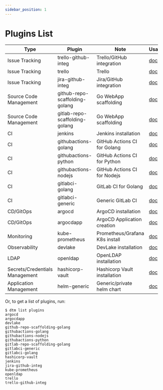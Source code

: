 ```yaml
---
sidebar_position: 1
---
```


# Plugins List

| Type                           | Plugin                         | Note                           | Usage/Doc                             |
|--------------------------------|--------------------------------|--------------------------------|---------------------------------------|
| Issue Tracking                 | trello-github-integ            | Trello/GitHub integration      | [doc](trello-github-integ)            |
| Issue Tracking                 | trello                         | Trello                         | [doc](trello)                         |
| Issue Tracking                 | jira-github-integ              | Jira/GitHub integration        | [doc](jira-github-integ)              |
| Source Code Management         | github-repo-scaffolding-golang | Go WebApp scaffolding          | [doc](github-repo-scaffolding-golang) |
| Source Code Management         | gitlab-repo-scaffolding-golang | Go WebApp scaffolding          | [doc](gitlab-repo-scaffolding-golang) |
| CI                             | jenkins                        | Jenkins installation           | [doc](jenkins)                        |
| CI                             | githubactions-golang           | GitHub Actions CI for Golang   | [doc](githubactions-golang)           |
| CI                             | githubactions-python           | GitHub Actions CI for Python   | [doc](githubactions-python)           |
| CI                             | githubactions-nodejs           | GitHub Actions CI for Nodejs   | [doc](githubactions-nodejs)           |
| CI                             | gitlabci-golang                | GitLab CI for Golang           | [doc](gitlabci-golang)                |
| CI                             | gitlabci-generic               | Generic GitLab CI              | [doc](gitlabci-generic)               |
| CD/GitOps                      | argocd                         | ArgoCD installation            | [doc](argocd)                         |
| CD/GitOps                      | argocdapp                      | ArgoCD Application creation    | [doc](argocdapp)                      |
| Monitoring                     | kube-prometheus                | Prometheus/Grafana K8s install | [doc](kube-prometheus)                |
| Observability                  | devlake                        | DevLake installation           | [doc](devlake)                        |
| LDAP                           | openldap                       | OpenLDAP installation          | [doc](openldap)                       |
| Secrets/Credentials Management | hashicorp-vault                | Hashicorp Vault installation   | [doc](hashicorp-vault)                |
| Application Management         | helm-generic                   | Generic/private helm chart     | [doc](helm-generic)                   |

Or, to get a list of plugins, run:

```shell
$ dtm list plugins
argocd
argocdapp
devlake
github-repo-scaffolding-golang
githubactions-golang
githubactions-nodejs
githubactions-python
gitlab-repo-scaffolding-golang
gitlabci-generic
gitlabci-golang
hashicorp-vault
jenkins
jira-github-integ
kube-prometheus
openldap
trello
trello-github-integ
```
